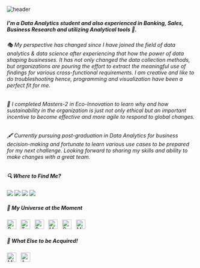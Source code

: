 ![header](https://capsule-render.vercel.app/api?type=squared&color=gradient&text=%20If&nbsp;you&nbsp;torture&nbsp;data&nbsp;long&nbsp;enough,&nbsp;it&nbsp;will&nbsp;confess&nbsp;to&nbsp;anything&nbsp;-&nbsp;Ronald&nbsp;Coase%20&height=200&fontSize=24&textBg=true)

##### I'm a Data Analytics student and also experienced in Banking, Sales, Business Research and utilizing Analytical tools  👋.  
###### 🎭 My perspective has changed since I have joined the field of data analytics & data science after experiencing that how the power of data shaping businesses. It has not only changed the data collection methods, but organizations are pouring the effort to extract the meaningful use of findings for various cross-functional requirements. I am creative and like to do troubleshooting hence, programming and visualization have been a perfect fit for me. 

###### 🎯 I completed Masters-2 in Eco-Innovation to learn why and how sustainability in the organization is just not only ethical but an important incentive to become effective and more agile to respond to global changes.

###### 🖋 Currently pursuing post-graduation in Data Analytics for business decision-making and fortunate to learn various use cases to be prepared for my next challenge. Looking forward to sharing my skills and ability to make changes with a great team. 
      

##### 🔍 Where to Find Me?

[![](https://img.shields.io/badge/LinkedIn-ravinakulan-white?logo=Linkedin&logoColor=blue&labelColor=darkblue)](https://www.linkedin.com/in/ravi-nakulan-data-analyst/)
[![](https://img.shields.io/badge/Slideshare-ravinakulan-white?logo=Slideshare&labelColor=yellow)](https://www.slideshare.net/ravinakulan)
[![](https://img.shields.io/badge/Gmail-ravi.nakulan@gmail.com-white?logo=Gmail&logoColor=Red&labelColor=lightred)](mailto:ravi.nakulan@gmail.com)
[![](https://img.shields.io/badge/YouTube-ravinakulan-white?logo=YouTube&labelColor=darkred)](https://youtu.be/xVa_0X4P3Ek)


##### 🚀 My Universe at the Moment 

<a name="learning-now"></a>

<img src="https://img.shields.io/badge/Python-282C34?logo=python&logoColor=F7DF1E" alt="Python logo" title="Python" height="25" /> &nbsp;
<img src="https://img.shields.io/badge/Tableau-282C34?logo=tableau&logoColor=474747rgb" alt="Tableau logo" title="Tableau" height="25" /> &nbsp;
<img src="https://img.shields.io/badge/PowerBI-282C34?logo=powerbi&logoColor=E3AE26" alt="PowerBI logo" title="PowerBI" height="25" /> &nbsp;
<img src="https://img.shields.io/badge/MySQL-282C34?logo=Mysql&logoColor=1BB3EE" alt="MySQL logo" title="MySQL" height="25" /> &nbsp;
<img src="https://img.shields.io/badge/R-282C34?logo=r&logoColor=2B76CC" alt="R logo" title="R" height="25" /> &nbsp;
<img src="https://img.shields.io/badge/Microsoft Excel-282C34?logo=microsoftexcel&logoColor=6CC644" alt="Miscrosoft Excel logo" title="Microsoft Excel" height="25" /> &nbsp;

<a name="learning-next"></a>

##### 🌱 What Else to be Acquired!

<a name="learning-now"></a>

<img src="https://img.shields.io/badge/Microsoft Azure-282C34?logo=microsoftazure&logoColor=008AD7" alt="Microsoft Azure logo" title="Azure" height="25" /> &nbsp;
<img src="https://img.shields.io/badge/Azure DevOps-282C34?logo=azuredevops&logoColor=007FFF" alt="Azure DevOps logo" title="Azure DevOps" height="25" /> &nbsp;

<a name="learning-next"></a>
